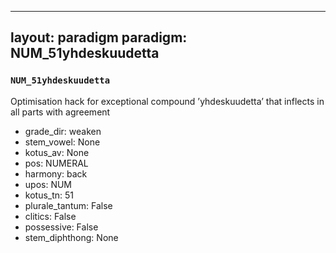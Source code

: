 
---
layout: paradigm
paradigm: NUM_51yhdeskuudetta
---
### ` NUM_51yhdeskuudetta `

Optimisation hack for exceptional compound ’yhdeskuudetta’ that inflects in all parts with agreement
* grade_dir: weaken
* stem_vowel: None
* kotus_av: None
* pos: NUMERAL
* harmony: back
* upos: NUM
* kotus_tn: 51
* plurale_tantum: False
* clitics: False
* possessive: False
* stem_diphthong: None
